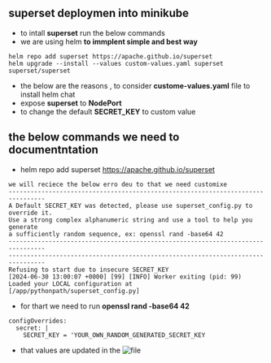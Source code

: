 ## superset deploymen into minikube

* to intall __superset__ run the below commands
* we are using helm __to immplent simple and best way__
```
helm repo add superset https://apache.github.io/superset
helm upgrade --install --values custom-values.yaml superset superset/superset
```

*  the below are the reasons , to consider __custome-values.yaml__ file to install helm chat
* expose __superset__  to __NodePort__
* to change  the default __SECRET_KEY__ to custom value

## the below commands we need to documentntation

* helm repo add superset https://apache.github.io/superset


``` 
we will reciece the below erro deu to that we need customixe
--------------------------------------------------------------------------------
A Default SECRET_KEY was detected, please use superset_config.py to override it.
Use a strong complex alphanumeric string and use a tool to help you generate
a sufficiently random sequence, ex: openssl rand -base64 42
--------------------------------------------------------------------------------
--------------------------------------------------------------------------------
Refusing to start due to insecure SECRET_KEY
[2024-06-30 13:00:07 +0000] [99] [INFO] Worker exiting (pid: 99)
Loaded your LOCAL configuration at [/app/pythonpath/superset_config.py]

```


* for thart we need to run __openssl rand -base64 42__

```
configOverrides:
  secret: |
    SECRET_KEY = 'YOUR_OWN_RANDOM_GENERATED_SECRET_KEY
```

* that values are updated in the ![file](./custom-values.yaml)

